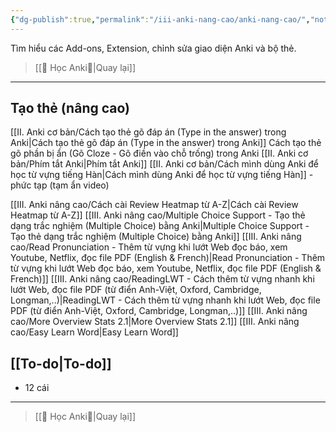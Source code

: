 ```yaml
---
{"dg-publish":true,"permalink":"/iii-anki-nang-cao/anki-nang-cao/","noteIcon":""}
---
```


Tìm hiểu các Add-ons, Extension, chỉnh sửa giao diện Anki và bộ thẻ.

> [[🌟 Học Anki🌟\|Quay lại]]

___

## Tạo thẻ (nâng cao)

[[II. Anki cơ bản/Cách tạo thẻ gõ đáp án (Type in the answer) trong Anki\|Cách tạo thẻ gõ đáp án (Type in the answer) trong Anki]]
Cách tạo thẻ gõ phần bị ẩn (Gõ Cloze - Gõ điền vào chỗ trống) trong Anki
[[II. Anki cơ bản/Phím tắt Anki\|Phím tắt Anki]]
[[II. Anki cơ bản/Cách mình dùng Anki để học từ vựng tiếng Hàn\|Cách mình dùng Anki để học từ vựng tiếng Hàn]] - phức tạp (tạm ẩn video)

[[III. Anki nâng cao/Cách cài Review Heatmap từ A-Z\|Cách cài Review Heatmap từ A-Z]]
[[III. Anki nâng cao/Multiple Choice Support - Tạo thẻ dạng trắc nghiệm (Multiple Choice) bằng Anki\|Multiple Choice Support - Tạo thẻ dạng trắc nghiệm (Multiple Choice) bằng Anki]]
[[III. Anki nâng cao/Read Pronunciation - Thêm từ vựng khi lướt Web đọc báo, xem Youtube, Netflix, đọc file PDF (English & French)\|Read Pronunciation - Thêm từ vựng khi lướt Web đọc báo, xem Youtube, Netflix, đọc file PDF (English & French)]] 
[[III. Anki nâng cao/ReadingLWT - Cách thêm từ vựng nhanh khi lướt Web, đọc file PDF (từ điển Anh-Việt, Oxford, Cambridge, Longman,..)\|ReadingLWT - Cách thêm từ vựng nhanh khi lướt Web, đọc file PDF (từ điển Anh-Việt, Oxford, Cambridge, Longman,..)]]
[[III. Anki nâng cao/More Overview Stats 2.1\|More Overview Stats 2.1]]
[[III. Anki nâng cao/Easy Learn Word\|Easy Learn Word]]


## [[To-do\|To-do]] 
- 12 cái

___
> [[🌟 Học Anki🌟\|Quay lại]]
